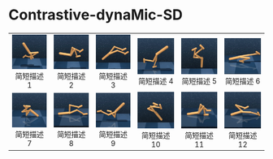 # Contrastive-dynaMic-SD


| | | | | | |
| :---: | :---: | :---: | :---: | :---: | :---: |
|![GIF 1](comsdgif/w1.gif)<br>简短描述 1 |![GIF 2](comsdgif/w2.gif)<br>简短描述 2 |![GIF 3](comsdgif/w3.gif)<br>简短描述 3 |![GIF 4](comsdgif/w4.gif)<br>简短描述 4 |![GIF 5](comsdgif/w5.gif)<br>简短描述 5 |![GIF 6](comsdgif/w6.gif)<br>简短描述 6 |
|![GIF 7](comsdgif/w7.gif)<br>简短描述 7 |![GIF 8](comsdgif/w8.gif)<br>简短描述 8 |![GIF 9](comsdgif/w9.gif)<br>简短描述 9 |![GIF 10](comsdgif/w10.gif)<br>简短描述 10 |![GIF 11](comsdgif/w11.gif)<br>简短描述 11 |![GIF 12](comsdgif/w12.gif)<br>简短描述 12 |
